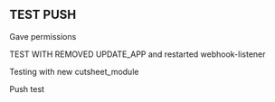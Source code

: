 ## TEST PUSH

Gave permissions

TEST WITH REMOVED UPDATE_APP and restarted webhook-listener

Testing with new cutsheet_module

Push test
